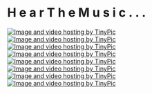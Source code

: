 ><!DOCTYPE html>
<html>
<head></head>
<body>
  <div id="grad1"><h1>
    <span>H</span>
    <span>e</span>
    <span>a</span>
    <span>r</span>
    <span> </span>
    <span>T</span>
    <span>h</span>
    <span>e</span>
    <span>  </span>
    <span>M</span>
    <span>u</span>
    <span>s</span>
    <span>i</span>
    <span>c</span>
    <span>.</span>
    <span>.</span>
    <span>.</span></h1></div>
  <div class="img"><a href="http://tinypic.com?ref=n4jbwk" target="_blank"><img src="http://i65.tinypic.com/n4jbwk.jpg" border="0" alt="Image and video hosting by TinyPic"></a></div>
  <div class="img"><a href="http://tinypic.com?ref=16jhw93" target="_blank"><img src="http://i67.tinypic.com/16jhw93.jpg" border="0" alt="Image and video hosting by TinyPic"></a></div>
  <div class="img"><a href="http://tinypic.com?ref=2s15fr5" target="_blank"><img src="http://i65.tinypic.com/2s15fr5.jpg" border="0" alt="Image and video hosting by TinyPic"></a></div>
  <div class="img"><a href="http://tinypic.com?ref=s4b21e" target="_blank"><img src="http://i66.tinypic.com/s4b21e.jpg" border="0" alt="Image and video hosting by TinyPic"></a></div>
  <div class="img"><a href="http://tinypic.com?ref=160o4kw" target="_blank"><img src="http://i68.tinypic.com/160o4kw.jpg" border="0" alt="Image and video hosting by TinyPic"></a></div>
  <div class="img"><a href="http://tinypic.com?ref=52o229" target="_blank"><img src="http://i66.tinypic.com/52o229.jpg" border="0" alt="Image and video hosting by TinyPic"></a></div>
  <div class="img"><a href="http://tinypic.com?ref=2hd8s2q" target="_blank"><img src="http://i66.tinypic.com/2hd8s2q.jpg" border="0" alt="Image and video hosting by TinyPic"></a></div>
  <div class="img"><a href="http://tinypic.com?ref=104hh0o" target="_blank"><img src="http://i64.tinypic.com/104hh0o.jpg" border="0" alt="Image and video hosting by TinyPic"></a></div>
</body></html>
